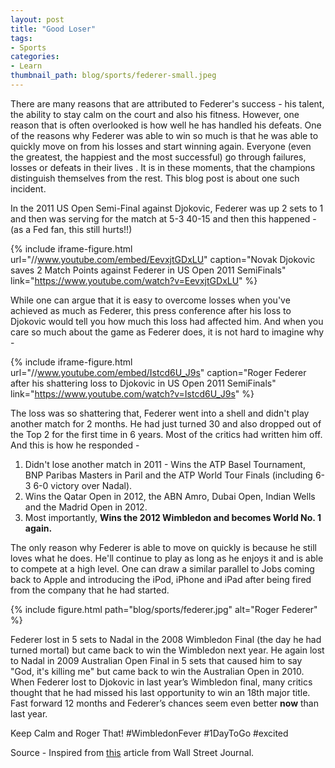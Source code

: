 ```yaml
---
layout: post
title: "Good Loser"
tags:
- Sports
categories:
- Learn
thumbnail_path: blog/sports/federer-small.jpeg
---
```


There are many reasons that are attributed to Federer's success - his talent, the ability to stay calm on the court and also his fitness. However, one reason that is often overlooked is how well he has handled his defeats. One of the reasons why Federer was able to win so much is that he was able to quickly move on from his losses and start winning again. Everyone (even the greatest, the happiest and the most successful) go through failures, losses or defeats in their lives . It is in these moments, that the champions distinguish themselves from the rest. This blog post is about one such incident. 

In the 2011 US Open Semi-Final against Djokovic, Federer was up 2 sets to 1 and then was serving for the match at 5-3 40-15 and then this happened - (as a Fed fan, this still hurts!!) 

{% include iframe-figure.html url="//www.youtube.com/embed/EevxjtGDxLU" caption="Novak Djokovic saves 2 Match Points against Federer in US Open 2011 SemiFinals" link="https://www.youtube.com/watch?v=EevxjtGDxLU" %}

While one can argue that it is easy to overcome losses when you've achieved as much as Federer, this press conference after his loss to Djokovic would tell you how much this loss had affected him. And when you care so much about the game as Federer does, it is not hard to imagine why - 

{% include iframe-figure.html url="//www.youtube.com/embed/Istcd6U_J9s" caption="Roger Federer after his shattering loss to Djokovic in US Open 2011 SemiFinals" link="https://www.youtube.com/watch?v=Istcd6U_J9s" %}

The loss was so shattering that, Federer went into a shell and didn't play another match for 2 months. He had just turned 30 and also dropped out of the Top 2 for the first time in 6 years. Most of the critics had written him off. And this is how he responded - 

1. Didn't lose another match in 2011 - Wins the ATP Basel Tournament, BNP Paribas Masters in Paril and the ATP World Tour Finals (including 6-3 6-0 victory over Nadal). 
2. Wins the Qatar Open in 2012, the ABN Amro, Dubai Open, Indian Wells and the Madrid Open in 2012.
3. Most importantly, **Wins the 2012 Wimbledon and becomes World No. 1 again.**

The only reason why Federer is able to move on quickly is because he still loves what he does. He'll continue to play as long as he enjoys it and is able to compete at a high level. One can draw a similar parallel to Jobs coming back to Apple and introducing the iPod, iPhone and iPad after being fired from the company that he had started.

{% include figure.html path="blog/sports/federer.jpg" alt="Roger Federer" %}

Federer lost in 5 sets to Nadal in the 2008 Wimbledon Final (the day he had turned mortal) but came back to win the Wimbledon next year. He again lost to Nadal in 2009 Australian Open Final in 5 sets that caused him to say "God, it's killing me" but came back to win the Australian Open in 2010. When Federer lost to Djokovic in last year’s Wimbledon final, many critics thought that he had missed his last opportunity to win an 18th major title. Fast forward 12 months and Federer’s chances seem even better **now** than last year. 

Keep Calm and Roger That! #WimbledonFever #1DayToGo #excited 

Source - Inspired from [this](http://www.wsj.com/articles/roger-federers-advantage-being-a-good-loser-1435249301) article from Wall Street Journal.
